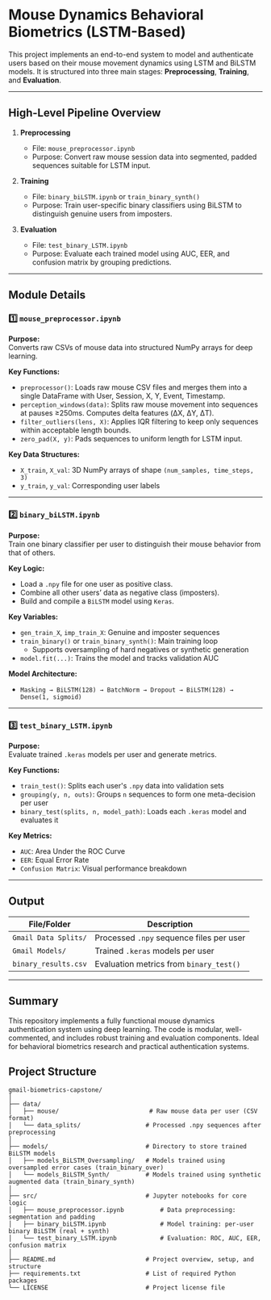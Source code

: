 
# Mouse Dynamics Behavioral Biometrics (LSTM-Based)

This project implements an end-to-end system to model and authenticate users based on their mouse movement dynamics using LSTM and BiLSTM models. It is structured into three main stages: **Preprocessing**, **Training**, and **Evaluation**.

---

##  High-Level Pipeline Overview

1. **Preprocessing**
   - File: `mouse_preprocessor.ipynb`
   - Purpose: Convert raw mouse session data into segmented, padded sequences suitable for LSTM input.

2. **Training**
   - File: `binary_biLSTM.ipynb` or `train_binary_synth()`
   - Purpose: Train user-specific binary classifiers using BiLSTM to distinguish genuine users from imposters.

3. **Evaluation**
   - File: `test_binary_LSTM.ipynb`
   - Purpose: Evaluate each trained model using AUC, EER, and confusion matrix by grouping predictions.

---

##  Module Details

### 1️⃣ `mouse_preprocessor.ipynb`

**Purpose:**  
Converts raw CSVs of mouse data into structured NumPy arrays for deep learning.

**Key Functions:**
- `preprocessor()`: Loads raw mouse CSV files and merges them into a single DataFrame with User, Session, X, Y, Event, Timestamp.
- `perception_windows(data)`: Splits raw mouse movement into sequences at pauses ≥250ms. Computes delta features (ΔX, ΔY, ΔT).
- `filter_outliers(lens, X)`: Applies IQR filtering to keep only sequences within acceptable length bounds.
- `zero_pad(X, y)`: Pads sequences to uniform length for LSTM input.

**Key Data Structures:**
- `X_train`, `X_val`: 3D NumPy arrays of shape `(num_samples, time_steps, 3)`
- `y_train`, `y_val`: Corresponding user labels

---

### 2️⃣ `binary_biLSTM.ipynb`

**Purpose:**  
Train one binary classifier per user to distinguish their mouse behavior from that of others.

**Key Logic:**
- Load a `.npy` file for one user as positive class.
- Combine all other users’ data as negative class (imposters).
- Build and compile a `BiLSTM` model using `Keras`.

**Key Variables:**
- `gen_train_X`, `imp_train_X`: Genuine and imposter sequences
- `train_binary()` or `train_binary_synth()`: Main training loop
  - Supports oversampling of hard negatives or synthetic generation
- `model.fit(...)`: Trains the model and tracks validation AUC

**Model Architecture:**
- `Masking → BiLSTM(128) → BatchNorm → Dropout → BiLSTM(128) → Dense(1, sigmoid)`

---

### 3️⃣ `test_binary_LSTM.ipynb`

**Purpose:**  
Evaluate trained `.keras` models per user and generate metrics.

**Key Functions:**
- `train_test()`: Splits each user's `.npy` data into validation sets
- `grouping(y, n, outs)`: Groups `n` sequences to form one meta-decision per user
- `binary_test(splits, n, model_path)`: Loads each `.keras` model and evaluates it

**Key Metrics:**
- `AUC`: Area Under the ROC Curve
- `EER`: Equal Error Rate
- `Confusion Matrix`: Visual performance breakdown

---

##  Output

| File/Folder                    | Description                                  |
|-------------------------------|----------------------------------------------|
| `Gmail Data Splits/`          | Processed `.npy` sequence files per user     |
| `Gmail Models/`               | Trained `.keras` models per user             |
| `binary_results.csv`          | Evaluation metrics from `binary_test()`      |

---

##  Summary

This repository implements a fully functional mouse dynamics authentication system using deep learning. The code is modular, well-commented, and includes robust training and evaluation components. Ideal for behavioral biometrics research and practical authentication systems.


##  Project Structure

```
gmail-biometrics-capstone/
│
├── data/
│   ├── mouse/                         # Raw mouse data per user (CSV format)
│   └── data_splits/                  # Processed .npy sequences after preprocessing
│
├── models/                           # Directory to store trained BiLSTM models
│   ├── models_BiLSTM_Oversampling/   # Models trained using oversampled error cases (train_binary_over)
│   └── models_BiLSTM_Synth/          # Models trained using synthetic augmented data (train_binary_synth)
│
├── src/                              # Jupyter notebooks for core logic
│   ├── mouse_preprocessor.ipynb          # Data preprocessing: segmentation and padding
│   ├── binary_biLSTM.ipynb               # Model training: per-user binary BiLSTM (real + synth)
│   └── test_binary_LSTM.ipynb            # Evaluation: ROC, AUC, EER, confusion matrix
│
├── README.md                         # Project overview, setup, and structure
├── requirements.txt                  # List of required Python packages
└── LICENSE                           # Project license file
```
